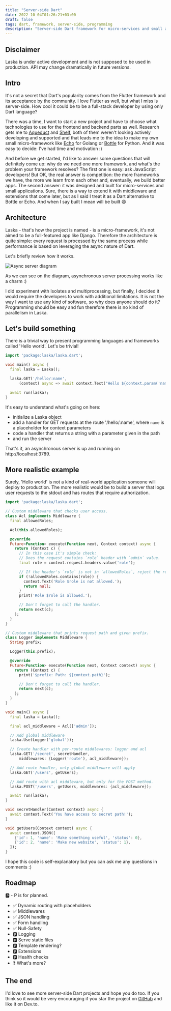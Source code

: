 ```yaml
---
title: "Server-side Dart"
date: 2022-10-04T01:26:21+03:00
draft: false
tags: dart, framework, server-side, programming
description: "Server-side Dart framework for micro-services and small applications"
---
```



## Disclaimer

Laska is under active development and is not supposed to be used in production. API may change dramatically in future versions.

## Intro

It's not a secret that Dart's popularity comes from the Flutter framework and its acceptance by the community. I love Flutter as well, but what I miss is server-side. How cool it could be to be a full-stack developer by using only Dart language?

<!--more-->

There was a time, I want to start a new project and have to choose what technologies to use for the frontend and backend parts as well. Research gets me to [Aqueduct](https://aqueduct.io/) and [Shelf](https://pub.dev/packages/shelf), both of them weren't looking actively developing and supported and that leads me to the idea to make my own small micro-framework like [Echo](https://echo.labstack.com/) for Golang or [Bottle](https://bottlepy.org/) for Python. And it was easy to decide: I've had time and motivation :)

And before we get started, I'd like to answer some questions that will definitely come up: why do we need one more framework, and what's the problem your framework resolves? The first one is easy: ask JavaScript developers! But OK, the real answer is competition: the more frameworks we have, the more we learn from each other and, eventually, we build better apps. The second answer: it was designed and built for micro-services and small applications. Sure, there is a way to extend it with middleware and extensions that come later, but as I said I treat it as a Dart alternative to Bottle or Echo. And when I say built I mean will be built 😄

## Architecture

Laska - that's how the project is named - is a micro-framework, it's not aimed to be a full-featured app like Django. Therefore the architecture is quite simple: every request is processed by the same process while performance is based on leveraging the async nature of Dart.

Let's briefly review how it works.

![Async server diagram](https://dev-to-uploads.s3.amazonaws.com/uploads/articles/21sorv8stnckxhl0yb21.png)

As we can see on the diagram, asynchronous server processing works like a charm :) 

I did experiment with Isolates and multiprocessing, but finally, I decided it would require the developers to work with additional limitations. It is not the way I want to use any kind of software, so why does anyone should do it? Programming should be easy and fun therefore there is no kind of parallelism in Laska.

## Let's build something

There is a trivial way to present programming languages and frameworks called 'Hello world'. Let's be trivial!

```dart
import 'package:laska/laska.dart';

void main() async {
  final laska = Laska();

  laska.GET('/hello/:name',
      (context) async => await context.Text("Hello ${context.param('name')}!"));

  await run(laska);
}
```

It's easy to understand what's going on here:
- initialize a Laska object
- add a handler for GET requests at the route '/hello/:name', where `name` is a placeholder for context parameters
- code a handler that returns a string with a parameter given in the path
- and run the server

That's it, an asynchronous server is up and running on http://localhost:3789.


## More realistic example

Surely, 'Hello world' is not a kind of real-world application someone will deploy to production. The more realistic would be to build a server that logs user requests to the stdout and has routes that require authorization.

```dart
import 'package:laska/laska.dart';

// Custom middleware that checks user access.
class Acl implements Middleware {
  final allowedRoles;

  Acl(this.allowedRoles);

  @override
  Future<Function> execute(Function next, Context context) async {
    return (Context c) {
      // In this case it's simple check:
      // Does the request contains `role` header with `admin` value.
      final role = context.request.headers.value('role');

      // If the header's `role` is not in `allowedRoles`, reject the request.
      if (!allowedRoles.contains(role)) {
        context.Text('Role $role is not allowed.');
        return null;
      }
      print('Role $role is allowed.');

      // Don't forget to call the handler.
      return next(c);
    };
  }
}

// Custom middleware that prints request path and given prefix.
class Logger implements Middleware {
  String prefix;

  Logger(this.prefix);

  @override
  Future<Function> execute(Function next, Context context) async {
    return (Context c) {
      print('$prefix: Path: ${context.path}');

      // Don't forget to call the handler.
      return next(c);
    };
  }
}

void main() async {
  final laska = Laska();

  final acl_middleware = Acl(['admin']);

  // Add global middleware
  laska.Use(Logger('global'));

  // Create handler with per-route middlewares: logger and acl
  laska.GET('/secret', secretHandler,
      middlewares: {Logger('route'), acl_middleware});

  // Add route handler, only global middleware will apply
  laska.GET('/users', getUsers);

  // Add route with acl middleware, but only for the POST method.
  laska.POST('/users', getUsers, middlewares: {acl_middleware});

  await run(laska);
}

void secretHandler(Context context) async {
  await context.Text('You have access to secret path!');
}

void getUsers(Context context) async {
  await context.JSON([
    {'id': 1, 'name': 'Make something useful', 'status': 0},
    {'id': 2, 'name': 'Make new website', 'status': 1},
  ]);
}
```

I hope this code is self-explanatory but you can ask me  any questions  in comments :)

## Roadmap

🅿️ - P is for planned.

- ✅ Dynamic routing with placeholders
- ✅ Middlewares
- ✅ JSON handling
- ✅ Form handling
- ✅ Null-Safety
- 🅿️ Logging
- 🅿️ Serve static files
- 🅿️ Template rendering?
- 🅿️ Extensions
- 🅿️ Health checks
- ❓ What's more?

## The end

I'd love to see more server-side Dart projects and hope you do too. If you think so it would be very encouraging if you star the project on [GitHub](https://github.com/TenderOwl/laska) and like it on Dev.to.